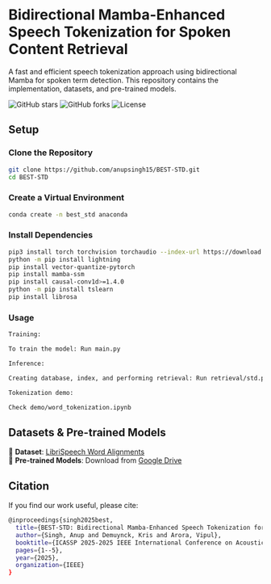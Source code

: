 # Bidirectional Mamba-Enhanced Speech Tokenization for Spoken Content Retrieval
A fast and efficient speech tokenization approach using bidirectional Mamba for spoken term detection. This repository contains the implementation, datasets, and pre-trained models.


![GitHub stars](https://img.shields.io/github/stars/anupsingh15/BEST-STD?style=social)
![GitHub forks](https://img.shields.io/github/forks/anupsingh15/BEST-STD?style=social)
![License](https://img.shields.io/github/license/anupsingh15/BEST-STD)

## Setup

### Clone the Repository
```sh
git clone https://github.com/anupsingh15/BEST-STD.git
cd BEST-STD
```

### Create a Virtual Environment
```sh
conda create -n best_std anaconda
```

### Install Dependencies
```sh
pip3 install torch torchvision torchaudio --index-url https://download.pytorch.org/whl/cu121
python -m pip install lightning
pip install vector-quantize-pytorch
pip install mamba-ssm
pip install causal-conv1d>=1.4.0
python -m pip install tslearn
pip install librosa
```

### Usage
```sh
Training:

To train the model: Run main.py

Inference:

Creating database, index, and performing retrieval: Run retrieval/std.py

Tokenization demo:

Check demo/word_tokenization.ipynb
```


## Datasets & Pre-trained Models

🔹 **Dataset**: [LibriSpeech Word Alignments](https://github.com/CorentinJ/librispeech-alignments)  
🔹 **Pre-trained Models**: Download from [Google Drive](https://drive.google.com/drive/folders/1Q07VPmitxqGRfdqhJ-dTpV_YsCrMimMC?usp=sharing)

## Citation

If you find our work useful, please cite:
```sh
@inproceedings{singh2025best,
  title={BEST-STD: Bidirectional Mamba-Enhanced Speech Tokenization for Spoken Term Detection},
  author={Singh, Anup and Demuynck, Kris and Arora, Vipul},
  booktitle={ICASSP 2025-2025 IEEE International Conference on Acoustics, Speech and Signal Processing (ICASSP)},
  pages={1--5},
  year={2025},
  organization={IEEE}
}
```
